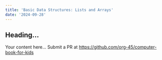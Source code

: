 ```yaml
---
title: 'Basic Data Structures: Lists and Arrays'
date: '2024-09-28'
---
```


## Heading...
Your content here...
Submit a PR at https://github.com/org-45/computer-book-for-kids
